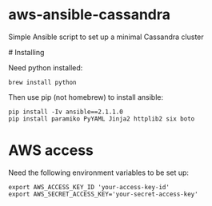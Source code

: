 # aws-ansible-cassandra
Simple Ansible script to set up a minimal Cassandra cluster

# Installing

Need python installed:

    brew install python

Then use pip (not homebrew) to install ansible:

    pip install -Iv ansible==2.1.1.0
    pip install paramiko PyYAML Jinja2 httplib2 six boto

# AWS access

Need the following environment variables to be set up:

    export AWS_ACCESS_KEY_ID 'your-access-key-id'
    export AWS_SECRET_ACCESS_KEY='your-secret-access-key'
